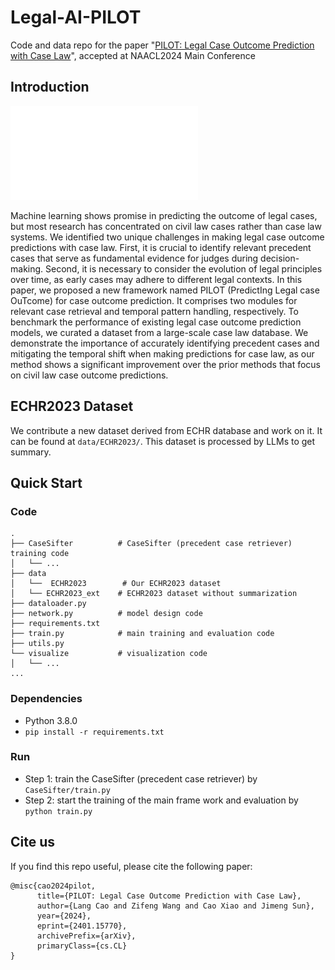 # Legal-AI-PILOT

Code and data repo for the paper "[PILOT: Legal Case Outcome Prediction with Case Law](https://arxiv.org/abs/2401.15770)", accepted at NAACL2024 Main Conference

## Introduction

![](figures/Framework.pdf)

Machine learning shows promise in predicting the outcome of legal cases, but most research has concentrated on civil law cases rather than case law systems. We identified two unique challenges in making legal case outcome predictions with case law. First, it is crucial to identify relevant precedent cases that serve as fundamental evidence for judges during decision-making. Second, it is necessary to consider the evolution of legal principles over time, as early cases may adhere to different legal contexts. In this paper, we proposed a new framework named PILOT (PredictIng Legal case OuTcome) for case outcome prediction. It comprises two modules for relevant case retrieval and temporal pattern handling, respectively. To benchmark the performance of existing legal case outcome prediction models, we curated a dataset from a large-scale case law database. We demonstrate the importance of accurately identifying precedent cases and mitigating the temporal shift when making predictions for case law, as our method shows a significant improvement over the prior methods that focus on civil law case outcome predictions.


## ECHR2023 Dataset

We contribute a new dataset derived from ECHR database and work on it. It can be found at `data/ECHR2023/`. This dataset is processed by LLMs to get summary.

## Quick Start

### Code

```shell
.
├── CaseSifter          # CaseSifter (precedent case retriever) training code
│   └── ...
├── data
│   └──  ECHR2023        # Our ECHR2023 dataset
│   └── ECHR2023_ext    # ECHR2023 dataset without summarization
├── dataloader.py
├── network.py          # model design code
├── requirements.txt
├── train.py            # main training and evaluation code
├── utils.py
└── visualize           # visualization code
│   └── ...
...
```

### Dependencies

* Python 3.8.0
* `pip install -r requirements.txt`

### Run

* Step 1: train the CaseSifter (precedent case retriever) by `CaseSifter/train.py`
* Step 2: start the training of the main frame work and evaluation by `python train.py`

## Cite us

If you find this repo useful, please cite the following paper:

```
@misc{cao2024pilot,
      title={PILOT: Legal Case Outcome Prediction with Case Law}, 
      author={Lang Cao and Zifeng Wang and Cao Xiao and Jimeng Sun},
      year={2024},
      eprint={2401.15770},
      archivePrefix={arXiv},
      primaryClass={cs.CL}
}
```
